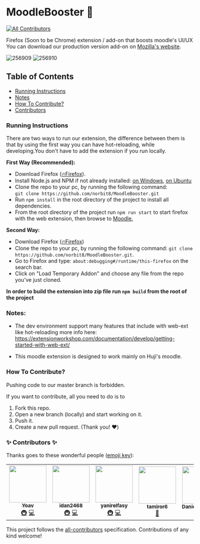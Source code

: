 # MoodleBooster 🚀

<!-- ALL-CONTRIBUTORS-BADGE:START - Do not remove or modify this section -->
[![All Contributors](https://img.shields.io/badge/all_contributors-7-orange.svg?style=flat-square)](#contributors-)
<!-- ALL-CONTRIBUTORS-BADGE:END -->

Firefox (Soon to be Chrome) extension / add-on that boosts moodle's UI/UX \
You can download our production version add-on on [Mozilla's website](https://addons.mozilla.org/en-US/firefox/addon/moodlebooster/).

![256909](https://user-images.githubusercontent.com/18491183/121560059-d5851e00-ca1f-11eb-9b50-452cbd2630ab.png)
![256910](https://user-images.githubusercontent.com/18491183/121560114-e2097680-ca1f-11eb-8049-bc2e66ebd850.png)

## Table of Contents

- [Running Instructions](#instructions)
- [Notes](#Notes)
- [How To Contribute?](#howtocontribute)
- [Contributors](#Contributors)

<a name="instructions"/>

### Running Instructions

There are two ways to run our extension, the difference between them is that by using the first way you can have hot-reloading, while developing.You don't have to add the extension if you run locally.

**First Way (Recommended):**

- Download Firefox ([🔥Firefox](https://www.mozilla.org/en-US/firefox/new/)).
- Install Node.js and NPM if not already installed: [on Windows](https://phoenixnap.com/kb/install-node-js-npm-on-windows), [on Ubuntu](https://www.liquidweb.com/kb/create-clone-repo-github-ubuntu-18-04/)
- Clone the repo to your pc, by running the following command:  
  `git clone https://github.com/norbit8/MoodleBooster.git`
- Run `npm install` in the root directory of the project to install all dependencies.
- From the root directory of the project run `npm run start` to start firefox with the web extension, then browse to [Moodle.](https://moodle2.cs.huji.ac.il/nu20/)


**Second Way:**

- Download Firefox ([🔥Firefox](https://www.mozilla.org/en-US/firefox/new/))
- Clone the repo to your pc, by running the following command: `git clone https://github.com/norbit8/MoodleBooster.git`.
- Go to Firefox and type: `about:debugging#/runtime/this-firefox` on the search bar.
- Click on "Load Temporary Addon" and choose any file from the repo you've just cloned.

**In order to build the extension into zip file run `npm build` from the root of the project**

<a name="Notes"/>

### Notes:

- The dev environment support many features that include with web-ext like hot-reloading
  more info here: https://extensionworkshop.com/documentation/develop/getting-started-with-web-ext/

- This moodle extension is designed to work mainly on Huji's moodle.
<a name="howtocontribute"/>

### How To Contribute?

Pushing code to our master branch is forbidden.

If you want to contribute, all you need to do is to

1. Fork this repo.
2. Open a new branch (locally) and start working on it.
3. Push it.
4. Create a new pull request.
   (Thank you! ❤️)

<a name="Contributors"/>

### ✨ Contributors ✨

Thanks goes to these wonderful people ([emoji key](https://allcontributors.org/docs/en/emoji-key)):

<!-- ALL-CONTRIBUTORS-LIST:START - Do not remove or modify this section -->
<!-- prettier-ignore-start -->
<!-- markdownlint-disable -->
<table>
  <tr>
    <td align="center"><a href="https://github.com/norbit8"><img src="https://avatars.githubusercontent.com/u/18491183?v=4?s=100" width="100px;" alt=""/><br /><sub><b>Yoav</b></sub></a><br /><a href="#infra-norbit8" title="Infrastructure (Hosting, Build-Tools, etc)">🚇</a> <a href="https://github.com/norbit8/MoodleBooster/commits?author=norbit8" title="Code">💻</a></td>
    <td align="center"><a href="https://github.com/idan2468"><img src="https://avatars.githubusercontent.com/u/44695990?v=4?s=100" width="100px;" alt=""/><br /><sub><b>idan2468</b></sub></a><br /><a href="#infra-idan2468" title="Infrastructure (Hosting, Build-Tools, etc)">🚇</a> <a href="https://github.com/norbit8/MoodleBooster/commits?author=idan2468" title="Code">💻</a></td>
    <td align="center"><a href="https://github.com/yanirelfasy"><img src="https://avatars.githubusercontent.com/u/24404481?v=4?s=100" width="100px;" alt=""/><br /><sub><b>yanirelfasy</b></sub></a><br /><a href="#infra-yanirelfasy" title="Infrastructure (Hosting, Build-Tools, etc)">🚇</a> <a href="https://github.com/norbit8/MoodleBooster/commits?author=yanirelfasy" title="Code">💻</a></td>
    <td align="center"><a href="https://github.com/tamiror6"><img src="https://avatars.githubusercontent.com/u/76107540?v=4?s=100" width="100px;" alt=""/><br /><sub><b>tamiror6</b></sub></a><br /><a href="https://github.com/norbit8/MoodleBooster/commits?author=tamiror6" title="Documentation">📖</a></td>
    <td align="center"><a href="https://github.com/DanielSaroussy"><img src="https://avatars.githubusercontent.com/u/81748842?v=4?s=100" width="100px;" alt=""/><br /><sub><b>DanielSaroussy</b></sub></a><br /><a href="https://github.com/norbit8/MoodleBooster/commits?author=DanielSaroussy" title="Documentation">📖</a></td>
    <td align="center"><a href="https://github.com/dorpro13"><img src="https://avatars.githubusercontent.com/u/19567966?v=4?s=100" width="100px;" alt=""/><br /><sub><b>dorpro13</b></sub></a><br /><a href="https://github.com/norbit8/MoodleBooster/commits?author=dorpro13" title="Documentation">📖</a></td>
    <td align="center"><a href="https://github.com/guys1915"><img src="https://avatars.githubusercontent.com/u/66463385?v=4?s=100" width="100px;" alt=""/><br /><sub><b>guys1915</b></sub></a><br /><a href="https://github.com/norbit8/MoodleBooster/commits?author=guys1915" title="Documentation">📖</a></td>
  </tr>
</table>

<!-- markdownlint-restore -->
<!-- prettier-ignore-end -->

<!-- ALL-CONTRIBUTORS-LIST:END -->

This project follows the [all-contributors](https://github.com/all-contributors/all-contributors) specification. Contributions of any kind welcome!

